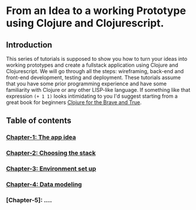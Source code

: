 # From an Idea to a working Prototype using Clojure and Clojurescript.

## Introduction

This series of tutorials is supposed to show you how to turn your ideas into working prototypes and create a fullstack application using Clojure and Clojurescript. We will go through all the steps: wireframing, back-end and front-end development, testing and deployment. These tutorials assume that you have some prior programming experience and have some familiarity with Clojure or any other LISP-like language. If something like that expression `(+ 1 1)` looks intimidating to you I'd suggest starting from a great book for beginners [Clojure for the Brave and True][brave-clojure]. 

[brave-clojure]: https://www.braveclojure.com/clojure-for-the-brave-and-true/

## Table of contents

### [Chapter-1: The app idea][chapter-1]
### [Chapter-2: Choosing the stack][chapter-2]
### [Chapter-3: Environment set up][chapter-3] 
### [Chapter-4: Data modeling][chapter-4]
### [Chapter-5]: ....

[chapter-1]: https://github.com/aliaksandr-s/prototyping-with-clojure/blob/master/tutorial/chapter-01/01-The%20app%20idea.md
[chapter-2]: https://github.com/aliaksandr-s/prototyping-with-clojure/blob/master/tutorial/chapter-02/02-Choosing%20the%20stack.md
[chapter-3]: https://github.com/aliaksandr-s/prototyping-with-clojure/blob/master/tutorial/chapter-03/03-Environment%20set%20up.md
[chapter-4]: https://github.com/aliaksandr-s/prototyping-with-clojure/blob/master/tutorial/chapter-04/04-Data%20modeling.md
<!--stackedit_data:
eyJoaXN0b3J5IjpbLTE4MTkyNDI5NDcsOTgyMTEwNDU4LC0xND
c1NTM0NTAxLDk1MzIzODk4NCwxMDM1NzcwMTM3XX0=
-->